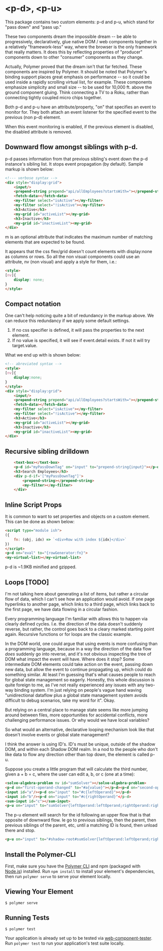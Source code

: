 # \<p-d\>, \<p-u\>

This package contains two custom elements:  p-d and p-u, which stand for "pass down" and "pass up."

These two components dream the impossible dream -- be able to progressively, declaratively, glue native DOM / web components together in a relatively "framework-less" way, where the browser is the only framework that really matters.  It does this by reflecting properties of "producer" components down to other "consumer" components as they change.

Actually, Polymer proved that the dream isn't that far fetched.  These components are inspired by Polymer.  It should be noted that Polymer's binding support places great emphasis on performance -- so it could be used inside a rapidly scrolling virtual list, for example.  These components emphasize simplicity and small size -- to be used for 10,000 ft. above the ground component gluing.  Think connecting a TV to a Roku, rather than connecting tightly coupled micro chips together.

Both p-d and p-u have an attribute/property, "on" that specifies an event to monitor for.  They both attach an event listener for the specified event to the previous (non p-d) element.

When this event monitoring is enabled, if the previous element is disabled, the disabled attribute is removed.

##  Downward flow amongst siblings with p-d.

p-d  passes information from that previous sibling's event down the p-d instance's sibling list.  It stops event propagation (by default).  Sample markup is shown below: 

```html
<!--- verbose syntax -->
<div style="display:grid">
    <input/>                                                                    <p-d on="input"          to="prepend-string{input:target.value}" m="1"></p-d>
    <prepend-string prepend="api/allEmployees?startsWith="></prepend-string>    <p-d on="value-changed"  to="fetch-data{url:detail.value}" m="1"></p-d>
    <fetch-data></fetch-data>                                                   <p-d on="fetch-complete" to="my-filter{input:detail.value}" m="2"></p-d>
    <my-filter select="isActive"></my-filter>                                   <p-d on="value-changed"  to="#activeList{items:detail.value}" m="1"></p-d>
    <my-filter select="!isActive"></my-filter>                                  <p-d on="value-changed"  to="#inactiveList{items:target.value}" m="1"> </p-d>
    <h3>Active</h3>
    <my-grid id="activeList"></my-grid>
    <h3>Inactive</h3>
    <my-grid id="inactiveList"><my-grid>
</div>
```

m is an optional attribute that indicates the maximum number of matching elements that are expected to be found.

It appears that the css flex/grid doesn't count elements with display:none as columns or rows.  So all the non visual components could use an attribute, nv (non visual) and apply a style for them, i.e.: 

```html
<style>
[nv]{
    display: none;
}
</style>
```
## Compact notation
One can't help noticing quite a bit of redundancy in the markup above.  We can reduce this redundancy if we apply some default settings.

1)  If no css specifier is defined, it will pass the properties to the next element.
2)  If no value is specified, it will see if event.detail exists.  If not it will try target.value.  

What we end up with is shown below:

```html
<!-- abreviated syntax -->
<style>
[nv]{
    display:none;
}
</style>
<div style="display:grid">
    <input/>                                                                    <p-d on="input"          to="{input}"></p-d>
    <prepend-string prepend="api/allEmployees?startsWith="></prepend-string>   <p-d on="value-changed"  to="{url}"></p-d>
    <fetch-data></fetch-data>                                                   <p-d on="fetch-complete" to="my-filter{input}" m="2"></p-d>
    <my-filter select="isActive"></my-filter>                                   <p-d on="value-changed"  to="#activeList{items}" m="1"></p-d>
    <my-filter select="!isActive"></my-filter>                                  <p-d on="value-changed"  to="#inactiveList{items}" m="1"> </p-d>
    <h3>Active</h3>
    <my-grid id="activeList"></my-grid>
    <h3>Inactive</h3>
    <my-grid id="inactiveList"><my-grid>
</div>
```


## Recursive sibling drilldown

```html   
    <text-box></text-box>                                                               
    <p-d id="myPassDownTag" on="input" to="prepend-string{input}"></p-d>
    <h3>Search Employees</h3>
    <div p-d-if='["myPassDownTag"]'>
        <prepend-string></prepend-string>
        <my-filter></my-filter>
    </div>
```


## Inline Script Props

It is common to want to set properties and objects on a custom element.  This can be done as shown below:

```html
<script type="module ish">
({
    fn: (obj, idx) => `<div>Row with index ${idx}</div>`
})
</script>
<p-d on="eval" to="{rowGenerator:fn}">
<my-virtual-list></my-virtual-list>
```

p-d is ~1.9KB minified and gzipped.

## Loops [TODO]

I'm not talking here about generating a list of items, but rather a circular flow of data, which I can't see how an application would avoid.  If one page hyperlinks to another page, which links to a third page, which links back to the first page, we have data flowing in a circular fashion.  

Every programming language I'm familiar with allows this to happen via clearly defined cycles.  I.e. the direction of the data doesn't suddenly reverse, but rather, the control goes back to a cleary marked starting point again. Recursive functions or for loops are the classic example. 

In the DOM world, one could argue that using events is more confusing than a programming language, because in a way the direction of the data flow *does* suddenly go into reverse, and it's not obvious inspecting the tree of DOM what impact the event will have. Where does it stop?  Some intermediate DOM elements could take action on the event, passing down new data, but allow the event to continue propagating up, which could do something similar.   At least I'm guessing that's what causes people to reach for global state management so eagerly.  Honestly, this whole discussion is quite foreign to me, as I've not really experienced any issues with any two-way binding system.  I'm just relying on people's vague hand waving "unidirectional dataflow plus a global state management system avoids difficult to debug scenarios, take my word for it".  Okay.

But relying on a central place to manage state seems like more jumping around between files, more opportunities for accidental conflicts, more challenging performance issues.   Or why would we have local variables? 

So what would an alternative, declarative looping mechanism look like that doesn't involve events or global state management?

I think the answer is using ID's.  ID's must be unique, outside of the shadow DOM, and within each Shadow DOM realm.  In a nod to the people who don't like data to flow any direction other than top down, the element is called p-u.

Suppose you create a little program that will calculate the third number, given a + b = c, where the user can edit a, b, or c (one at a time):

```html
<solve-algebra-problem nv id="sumSolver"></solve-algebra-problem>
<p-d on="first-operand-changed" to="#a{value}"></p-d><p-d on="second-operand-changed" to="#b{value}"></p-d>
<input id="a"/><p-d on="input" to="#c{leftOperand}"></p-d>
<input id="b"/><p-d on="input" to="#c{rightOperand}"</p-d>
<sum-input id="c"></sum-input>
<p-u on="input" to="sumSolver{leftOperand:leftOperand;rightOperand:rightOperand;sum:value}"></p-u>
```

The p-u element will search for the id following an upper flow that is that opposite of downward flow.  Ie go to previous siblings, then the parent, then previous siblings of the parent, etc, until a matching ID is found, then unload there and stop.

```html
<p-u on="input" to="#shadow-root#sumSolver{leftOperand:leftOperand;rightOperand:rightOperand;sum:value}"></p-u>
```


## Install the Polymer-CLI

First, make sure you have the [Polymer CLI](https://www.npmjs.com/package/polymer-cli) and npm (packaged with [Node.js](https://nodejs.org)) installed. Run `npm install` to install your element's dependencies, then run `polymer serve` to serve your element locally.

## Viewing Your Element

```
$ polymer serve
```

## Running Tests

```
$ polymer test
```

Your application is already set up to be tested via [web-component-tester](https://github.com/Polymer/web-component-tester). Run `polymer test` to run your application's test suite locally.
